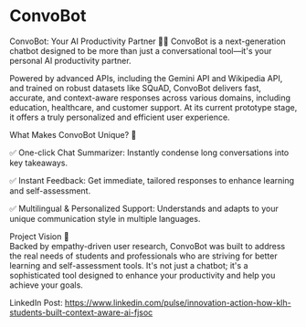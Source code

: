# ConvoBot
ConvoBot: Your AI Productivity Partner 🤖✨
ConvoBot is a next-generation chatbot designed to be more than just a conversational tool—it's your personal AI productivity partner. 

Powered by advanced APIs, including the Gemini API and Wikipedia API, and trained on robust datasets like SQuAD, ConvoBot delivers fast, accurate, and context-aware responses across various domains, including education, healthcare, and customer support. At its current prototype stage, it offers a truly personalized and efficient user experience.

What Makes ConvoBot Unique? 🚀

✅ One-click Chat Summarizer: Instantly condense long conversations into key takeaways.

✅ Instant Feedback: Get immediate, tailored responses to enhance learning and self-assessment.

✅ Multilingual & Personalized Support: Understands and adapts to your unique communication style in multiple languages.

Project Vision 🎯  
Backed by empathy-driven user research, ConvoBot was built to address the real needs of students and professionals who are striving for better learning and self-assessment tools. It's not just a chatbot; it's a sophisticated tool designed to enhance your productivity and help you achieve your goals.


LinkedIn Post: https://www.linkedin.com/pulse/innovation-action-how-klh-students-built-context-aware-ai-fjsoc
